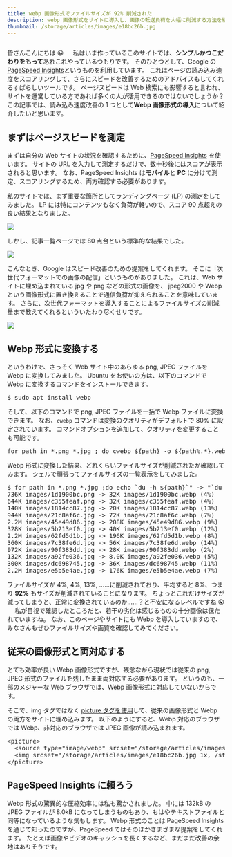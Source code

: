 ```yaml
---
title: webp 画像形式でファイルサイズが 92% 削減された
description: webp 画像形式をサイトに導入し、画像の転送負荷を大幅に削減する方法を紹介します。
thumbnail: /storage/articles/images/e18bc26b.jpg
---
```


<picture>
  <source type="image/webp" srcset="/storage/articles/images/e18bc26b.webp 1x, /storage/articles/images/d857a180.webp 2x">
  <img srcset="/storage/articles/images/e18bc26b.jpg 1x, /storage/articles/images/d857a180.jpg 2x">
</picture>

皆さんこんにちは 😀 　
私はいま作っているこのサイトでは、**シンプルかつこだわりをもって**あれこれやっているつもりです。
そのひとつとして、Google の [PageSpeed Insights](https://developers.google.com/speed/pagespeed/insights/)というものを利用しています。
これはページの読み込み速度をスコアリングして、さらにスピードを改善するためのアドバイスもしてくれるすばらしいツールです。
ページスピードは Web 検索にも影響すると言われ、サイトを運営している方であれば多くの人が活用できるのではないでしょうか？
この記事では、読み込み速度改善の 1 つとして**Webp 画像形式の導入**について紹介したいと思います。

<ol class="table-of-contents"></ol>

<script async src="https://pagead2.googlesyndication.com/pagead/js/adsbygoogle.js"></script>
<!-- ディスプレイ広告 -->
<!-- textlint-disable -->

<ins class="adsbygoogle"
    style="display:block"
    data-ad-client="ca-pub-7008780049786244"
    data-ad-slot="5063315418"
    data-ad-format="auto"
    data-full-width-responsive="true"></ins>

<!-- textlint-enable -->
<script>(adsbygoogle = window.adsbygoogle || []).push({});</script>

## まずはページスピードを測定

まずは自分の Web サイトの状況を確認するために、[PageSpeed Insights](https://developers.google.com/speed/pagespeed/insights/) を使います。
サイトの URL を入力して測定するだけで、数十秒後にはスコアが表示されると思います。
なお、PageSpeed Insights は**モバイル**と **PC** に分けて測定、スコアリングするため、両方確認する必要があります。

私のサイトでは、まず重要な箇所としてランディングページ (LP) の測定をしてみました。
LP には特にコンテンツもなく負荷が軽いので、スコア 90 点超えの良い結果となりました。

<picture>
  <source type="image/webp" srcset="/storage/articles/images/730e4f28.webp">
  <img src="/storage/articles/images/730e4f28.png">
</picture>

しかし、記事一覧ページでは 80 点台という標準的な結果でした。

<picture>
  <source type="image/webp" srcset="/storage/articles/images/3c502d96.webp">
  <img src="/storage/articles/images/3c502d96.png">
</picture>

こんなとき、Google はスピード改善のための提案をしてくれます。
そこに「次世代フォーマットでの画像の配信」というものがありました。
これは、Web サイトに埋め込まれている jpg や png などの形式の画像を、
jpeg2000 や Webp という画像形式に置き換えることで通信負荷が抑えられることを意味しています。
さらに、次世代フォーマットを導入することによるファイルサイズの削減量まで教えてくれるといういたわり尽くせリです。

<picture>
  <source type="image/webp" srcset="/storage/articles/images/e6e28656.webp">
  <img src="/storage/articles/images/e6e28656.png">
</picture>

## Webp 形式に変換する

というわけで、さっそく Web サイト中のあらゆる png, JPEG ファイルを Webp に変換してみました。
Ubuntu をお使いの方は、以下のコマンドで Webp に変換するコマンドをインストールできます。

<pre class="prettyprint">
$ sudo apt install webp
</pre>

そして、以下のコマンドで png, JPEG ファイルを一括で Webp ファイルに変換できます。
なお、`cwebp` コマンドは変換のクオリティがデフォルトで 80% に設定されています。
コマンドオプションを追加して、クオリティを変更することも可能です。

<pre class="prettyprint">
for path in *.png *.jpg ; do cwebp ${path} -o ${path%.*}.webp; done
</pre>

Webp 形式に変換した結果、どれくらいファイルサイズが削減されたか確認してみます。
シェルで頑張ってファイルサイズの一覧表示をしてみました。

<pre class="prettyprint">
$ for path in *.png *.jpg ;do echo `du -h ${path}`" -> "`du -h ${path%.*}.webp` "("$(( `wc -c < ${path%.*}.webp`*100/`wc -c < ${path}` ))"%)"; done
736K images/1d1900bc.png -> 32K images/1d1900bc.webp (4%)
644K images/c355feaf.png -> 32K images/c355feaf.webp (4%)
140K images/1814cc87.jpg -> 20K images/1814cc87.webp (13%)
944K images/21c8af6c.jpg -> 72K images/21c8af6c.webp (7%)
2.2M images/45e49d86.jpg -> 208K images/45e49d86.webp (9%)
328K images/5b213ef0.jpg -> 40K images/5b213ef0.webp (12%)
2.2M images/62fd5d1b.jpg -> 196K images/62fd5d1b.webp (8%)
360K images/7c38fe6d.jpg -> 56K images/7c38fe6d.webp (14%)
972K images/90f383dd.jpg -> 28K images/90f383dd.webp (2%)
132K images/a92fe036.jpg -> 8.0K images/a92fe036.webp (5%)
300K images/dc698745.jpg -> 36K images/dc698745.webp (11%)
2.2M images/e5b5e4ae.jpg -> 176K images/e5b5e4ae.webp (7%)
</pre>

ファイルサイズが 4%, 4%, 13%, ……に削減されており、平均すると 8%、つまり **92%** もサイズが削減されていることになります。
ちょっとこれだけサイズが減ってしまうと、正常に変換されているのか……？と不安になるレベルですね 😮 　
私が目視で確認したところだと、若干の劣化は感じるものの十分画像は保たれていますね。
なお、このページやサイトにも Webp を導入していますので、みなさんもぜひファイルサイズや画質を確認してみてください。

## 従来の画像形式と両対応する

とても効率が良い Webp 画像形式ですが、残念ながら現状では従来の png, JPEG 形式のファイルを残したまま両対応する必要があります。
というのも、一部のメジャーな Web ブラウザでは、Webp 画像形式に対応していないからです。

そこで、img タグではなく [picture タグを使用](https://blog.jxck.io/entries/2016-03-26/webp.html)して、従来の画像形式と Webp の両方をサイトに埋め込みます。
以下のようにすると、Webp 対応のブラウザでは Webp、非対応のブラウザでは JPEG 画像が読み込まれます。

<pre class="prettyprint linenums">
&lt;picture&gt;
  &lt;source type=&quot;image/webp&quot; srcset=&quot;/storage/articles/images/e18bc26b.webp 1x, /storage/articles/images/d857a180.webp 2x&quot;&gt;
  &lt;img srcset=&quot;/storage/articles/images/e18bc26b.jpg 1x, /storage/articles/images/d857a180.jpg 2x&quot;&gt;
&lt;/picture&gt;
</pre>

## PageSpeed Insights に頼ろう

Webp 形式の驚異的な圧縮効率には私も驚かされました。
中には 132kB の JPEG ファイルが 8.0kB になってしまうものもあり、もはやテキストファイルと同等になっているような気もします。
Webp 形式のことは PageSpeed Insights を通じて知ったのですが、PageSpeed ではそのほかさまざまな提案をしてくれます。
たとえば画像やビデオのキャッシュを長くするなど、まだまだ改善の余地はありそうです。
